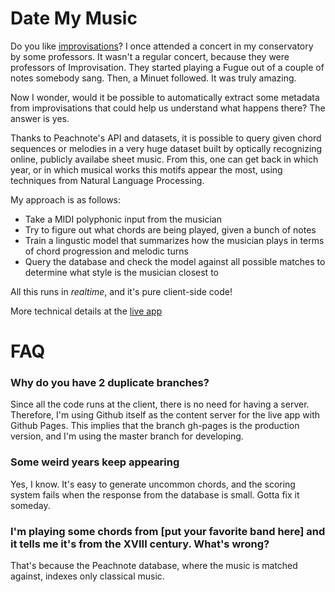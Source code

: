Date My Music
===========

Do you like [improvisations](http://www.youtube.com/watch?v=sZSPBk_TGaI)? I once attended a concert in my conservatory by some professors. It wasn't a regular concert, because they were professors of Improvisation.
They started playing a Fugue out of a couple of notes somebody sang. Then, a Minuet followed. It was truly amazing.

Now I wonder, would it be possible to automatically extract some metadata from improvisations that could help us understand what happens there? The answer is yes.

Thanks to Peachnote's API and datasets, it is possible to query given chord sequences or melodies in a very huge dataset built by optically recognizing online, publicly availabe sheet music. From this, one can get back in which year, or in which musical works this motifs appear the most, using techniques from Natural Language Processing.

My approach is as follows:

* Take a MIDI polyphonic input from the musician
* Try to figure out what chords are being played, given a bunch of notes
* Train a lingustic model that summarizes how the musician plays in terms of chord progression and melodic turns
* Query the database and check the model against all possible matches to determine what style is the musician closest to

All this runs in _realtime_, and it's pure client-side code!

More technical details at the [live app](http://lemonzi.github.com/DateMyMusic/about.html)

FAQ
===========
### Why do you have 2 duplicate branches?

Since all the code runs at the client, there is no need for having a server. Therefore, I'm using Github itself as the content server for the live app with Github Pages. This implies that the branch gh-pages is the production version, and I'm using the master branch for developing. 

### Some weird years keep appearing

Yes, I know. It's easy to generate uncommon chords, and the scoring system fails when the response from the database is small. Gotta fix it someday.

### I'm playing some chords from [put your favorite band here] and it tells me it's from the XVIII century. What's wrong?

That's because the Peachnote database, where the music is matched against, indexes only classical music.
